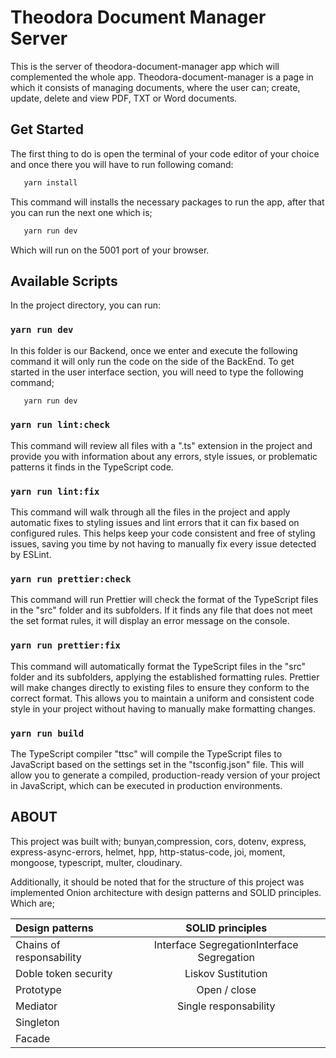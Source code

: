 # Theodora Document Manager Server

This is the server of theodora-document-manager app which will complemented the whole app. Theodora-document-manager is a page in which it consists of managing documents, where the user can; create, update, delete and view PDF, TXT or Word documents.

## Get Started

The first thing to do is open the terminal of your code editor of your choice and once there you will have to run following comand:

```sh
   yarn install
```

This command will installs the necessary packages to run the app, after that you can run the next one which is;

```sh
   yarn run dev
```

Which will run on the 5001 port of your browser.

## Available Scripts

In the project directory, you can run:

### `yarn run dev`

In this folder is our Backend, once we enter and execute the following command it will only run the code on the side of the BackEnd. To get started in the user interface section, you will need to type the following command;

```sh
   yarn run dev
```

### `yarn run lint:check`

This command will review all files with a ".ts" extension in the project and provide you with information about any errors, style issues, or problematic patterns it finds in the TypeScript code.

### `yarn run lint:fix`

This command will walk through all the files in the project and apply automatic fixes to styling issues and lint errors that it can fix based on configured rules. This helps keep your code consistent and free of styling issues, saving you time by not having to manually fix every issue detected by ESLint.

### `yarn run prettier:check`

This command will run Prettier will check the format of the TypeScript files in the "src" folder and its subfolders. If it finds any file that does not meet the set format rules, it will display an error message on the console.

### `yarn run prettier:fix`

This command will automatically format the TypeScript files in the "src" folder and its subfolders, applying the established formatting rules. Prettier will make changes directly to existing files to ensure they conform to the correct format. This allows you to maintain a uniform and consistent code style in your project without having to manually make formatting changes.

### `yarn run build`

The TypeScript compiler "ttsc" will compile the TypeScript files to JavaScript based on the settings set in the "tsconfig.json" file. This will allow you to generate a compiled, production-ready version of your project in JavaScript, which can be executed in production environments.

## ABOUT

This project was built with; bunyan,compression, cors, dotenv, express, express-async-errors, helmet, hpp, http-status-code, joi, moment, mongoose, typescript, multer, cloudinary.

Additionally, it should be noted that for the structure of this project was implemented Onion architecture with design patterns and SOLID principles. Which are;

| Design patterns          |              SOLID principles              |
| :----------------------- | :----------------------------------------: |
| Chains of responsability | Interface SegregationInterface Segregation |
| Doble token security     |             Liskov Sustitution             |
| Prototype                |                Open / close                |
| Mediator                 |           Single responsability            |
| Singleton                |                                            |
| Facade                   |                                            |
